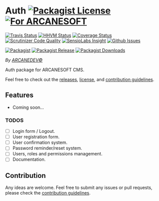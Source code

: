 # Auth [![Packagist License][badge_license]](LICENSE.md) [![For ARCANESOFT][badge_laravel]](https://github.com/ARCANESOFT/Auth#auth)

[![Travis Status][badge_build]](https://travis-ci.org/ARCANESOFT/Auth)
[![HHVM Status][badge_hhvm]](http://hhvm.h4cc.de/package/arcanesoft/auth)
[![Coverage Status][badge_coverage]](https://scrutinizer-ci.com/g/ARCANESOFT/Auth/?branch=master)
[![Scrutinizer Code Quality][badge_quality]](https://scrutinizer-ci.com/g/ARCANESOFT/Auth/?branch=master)
[![SensioLabs Insight][badge_insight]](https://insight.sensiolabs.com/projects/9beb366d-1d56-457f-8f25-16b375641b76)
[![Github Issues][badge_issues]](https://github.com/ARCANESOFT/Auth/issues)

[![Packagist][badge_package]](https://packagist.org/packages/arcanesoft/auth)
[![Packagist Release][badge_release]](https://packagist.org/packages/arcanesoft/auth)
[![Packagist Downloads][badge_downloads]](https://packagist.org/packages/arcanesoft/auth)

[badge_laravel]:   https://img.shields.io/badge/For-ARCANESOFT%20CMS-orange.svg?style=flat-square
[badge_license]:   https://img.shields.io/packagist/l/arcanesoft/auth.svg?style=flat-square

[badge_build]:     https://img.shields.io/travis/ARCANESOFT/Auth.svg?style=flat-square
[badge_hhvm]:      https://img.shields.io/hhvm/arcanesoft/auth.svg?style=flat-square
[badge_coverage]:  https://img.shields.io/scrutinizer/coverage/g/ARCANESOFT/Auth.svg?style=flat-square
[badge_quality]:   https://img.shields.io/scrutinizer/g/ARCANESOFT/Auth.svg?style=flat-square
[badge_insight]:   https://img.shields.io/sensiolabs/i/9beb366d-1d56-457f-8f25-16b375641b76.svg?style=flat-square
[badge_issues]:    https://img.shields.io/github/issues/ARCANESOFT/Auth.svg?style=flat-square

[badge_package]:   https://img.shields.io/badge/package-arcanesoft/auth-blue.svg?style=flat-square
[badge_release]:   https://img.shields.io/packagist/v/arcanesoft/auth.svg?style=flat-square
[badge_downloads]: https://img.shields.io/packagist/dt/arcanesoft/auth.svg?style=flat-square

*By [ARCANEDEV&copy;](http://www.arcanedev.net/)*

Auth package for ARCANESOFT CMS.

Feel free to check out the [releases](https://github.com/ARCANESOFT/Auth/releases), [license](LICENSE.md), and [contribution guidelines](CONTRIBUTING.md).

## Features

  - Coming soon&hellip;

### TODOS

  - [ ] Login form / Logout.
  - [ ] User registration form.
  - [ ] User confirmation system.
  - [ ] Password reminder/reset system.
  - [ ] Users, roles and permissions management.
  - [ ] Documentation.

## Contribution

Any ideas are welcome. Feel free to submit any issues or pull requests, please check the [contribution guidelines](CONTRIBUTING.md).
